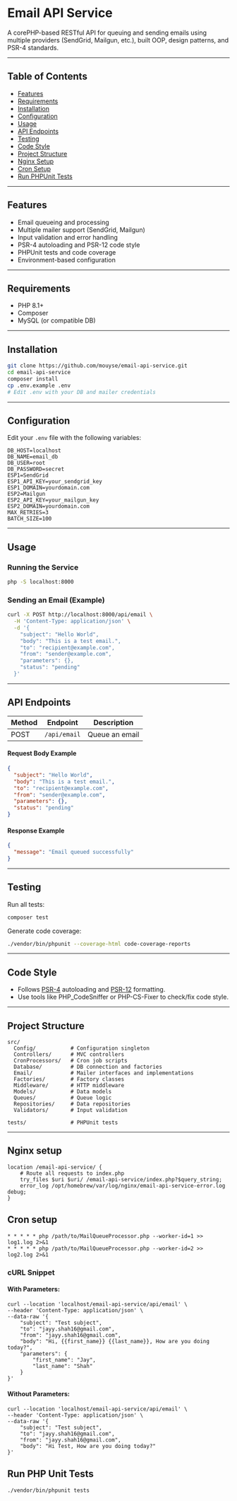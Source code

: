 # Email API Service

A corePHP-based RESTful API for queuing and sending emails using multiple providers (SendGrid, Mailgun, etc.), built OOP, design patterns, and PSR-4 standards.

---

## Table of Contents
- [Features](#features)
- [Requirements](#requirements)
- [Installation](#installation)
- [Configuration](#configuration)
- [Usage](#usage)
- [API Endpoints](#api-endpoints)
- [Testing](#testing)
- [Code Style](#code-style)
- [Project Structure](#project-structure)
- [Nginx Setup](#nginx-setup)
- [Cron Setup](#cron-setup)
- [Run PHPUnit Tests](#run-php-unit-tests)

---

## Features
- Email queueing and processing
- Multiple mailer support (SendGrid, Mailgun)
- Input validation and error handling
- PSR-4 autoloading and PSR-12 code style
- PHPUnit tests and code coverage
- Environment-based configuration

---

## Requirements
- PHP 8.1+
- Composer
- MySQL (or compatible DB)

---

## Installation
```bash
git clone https://github.com/mouyse/email-api-service.git
cd email-api-service
composer install
cp .env.example .env
# Edit .env with your DB and mailer credentials
```

---

## Configuration
Edit your `.env` file with the following variables:

```
DB_HOST=localhost
DB_NAME=email_db
DB_USER=root
DB_PASSWORD=secret
ESP1=SendGrid
ESP1_API_KEY=your_sendgrid_key
ESP1_DOMAIN=yourdomain.com
ESP2=Mailgun
ESP2_API_KEY=your_mailgun_key
ESP2_DOMAIN=yourdomain.com
MAX_RETRIES=3
BATCH_SIZE=100
```

---

## Usage
### Running the Service
```bash
php -S localhost:8000
```

### Sending an Email (Example)
```bash
curl -X POST http://localhost:8000/api/email \
  -H 'Content-Type: application/json' \
  -d '{
    "subject": "Hello World",
    "body": "This is a test email.",
    "to": "recipient@example.com",
    "from": "sender@example.com",
    "parameters": {},
    "status": "pending"
  }'
```

---

## API Endpoints
| Method | Endpoint         | Description         |
|--------|------------------|--------------------|
| POST   | `/api/email`     | Queue an email     |

#### Request Body Example
```json
{
  "subject": "Hello World",
  "body": "This is a test email.",
  "to": "recipient@example.com",
  "from": "sender@example.com",
  "parameters": {},
  "status": "pending"
}
```

#### Response Example
```json
{
  "message": "Email queued successfully"
}
```

---

## Testing
Run all tests:
```bash
composer test
```

Generate code coverage:
```bash
./vendor/bin/phpunit --coverage-html code-coverage-reports
```

---

## Code Style
- Follows [PSR-4](https://www.php-fig.org/psr/psr-4/) autoloading and [PSR-12](https://www.php-fig.org/psr/psr-12/) formatting.
- Use tools like PHP_CodeSniffer or PHP-CS-Fixer to check/fix code style.

---

## Project Structure
```
src/
  Config/           # Configuration singleton
  Controllers/      # MVC controllers
  CronProcessors/   # Cron job scripts
  Database/         # DB connection and factories
  Email/            # Mailer interfaces and implementations
  Factories/        # Factory classes
  Middleware/       # HTTP middleware
  Models/           # Data models
  Queues/           # Queue logic
  Repositories/     # Data repositories
  Validators/       # Input validation

tests/              # PHPUnit tests
```

---

## Nginx setup
```# Specific location for email-api-service
location /email-api-service/ {
    # Route all requests to index.php
    try_files $uri $uri/ /email-api-service/index.php?$query_string;
    error_log /opt/homebrew/var/log/nginx/email-api-service-error.log debug;
}
```

## Cron setup

```
* * * * * php /path/to/MailQueueProcessor.php --worker-id=1 >> log1.log 2>&1
* * * * * php /path/to/MailQueueProcessor.php --worker-id=2 >> log2.log 2>&1
```

### cURL Snippet

#### With Parameters:

```
curl --location 'localhost/email-api-service/api/email' \
--header 'Content-Type: application/json' \
--data-raw '{
    "subject": "Test subject",
    "to": "jayy.shah16@gmail.com",
    "from": "jayy.shah16@gmail.com",
    "body": "Hi, {{first_name}} {{last_name}}, How are you doing today?",
    "parameters": {
        "first_name": "Jay",
        "last_name": "Shah"
    }
}'
```

#### Without Parameters:

```
curl --location 'localhost/email-api-service/api/email' \
--header 'Content-Type: application/json' \
--data-raw '{
    "subject": "Test subject",
    "to": "jayy.shah16@gmail.com",
    "from": "jayy.shah16@gmail.com",
    "body": "Hi Test, How are you doing today?"
}'
```

## Run PHP Unit Tests
```
./vendor/bin/phpunit tests                        
```
